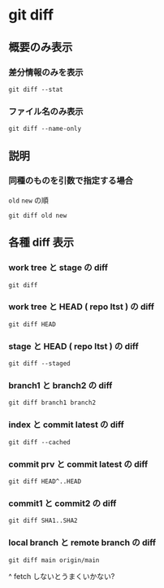 
# git diff


## 概要のみ表示

### 差分情報のみを表示
```
git diff --stat
```


### ファイル名のみ表示
```
git diff --name-only
```



## 説明

### 同種のものを引数で指定する場合

`old` `new` の順

```
git diff old new
```



## 各種 diff 表示

### work tree と stage の diff

```
git diff
```


### work tree と HEAD ( repo ltst ) の diff

```
git diff HEAD
```


### stage と HEAD ( repo ltst ) の diff

```
git diff --staged
```


### branch1 と branch2 の diff

```
git diff branch1 branch2
```


### index と commit latest の diff

```
git diff --cached
```


### commit prv と commit latest の diff

```
git diff HEAD^..HEAD
```


### commit1 と commit2 の diff

```
git diff SHA1..SHA2
```


### local branch と remote branch の diff

```
git diff main origin/main
```
^ fetch しないとうまくいかない?



